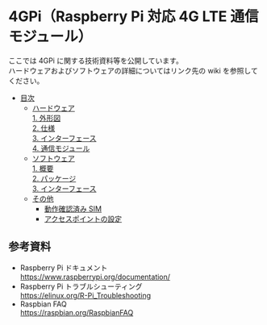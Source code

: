 # 4GPi（Raspberry Pi 対応 4G LTE 通信モジュール）

ここでは 4GPi に関する技術資料等を公開しています。  
ハードウェアおよびソフトウェアの詳細についてはリンク先の wiki を参照してください。

* [目次](../../wiki#目次)  
  + [ハードウェア](../../wiki/ハードウェア)  
    [1. 外形図](../../wiki/ハードウェア#1-外形図)  
    [2. 仕様](../../wiki/ハードウェア#2-仕様)  
    [3. インターフェース](../../wiki/ハードウェア#4-インターフェース)  
    [4. 通信モジュール](../../wiki/ハードウェア#5-通信モジュール)  
  + [ソフトウェア](../../wiki/ソフトウェア)  
    [1. 概要](../../wiki/ソフトウェア#1-概要)  
    [2. パッケージ](../../wiki/ソフトウェア#2-パッケージ)  
    [3. インターフェース](../../wiki/ソフトウェア#3-インターフェース)  
  + [その他](../../wiki/その他)  
    - [動作確認済み SIM](../../wiki/その他#動作確認済み-sim)  
    - [アクセスポイントの設定](../../wiki/その他#アクセスポイントの設定)  

## 参考資料  
 + Raspberry Pi ドキュメント  
   https://www.raspberrypi.org/documentation/  
 + Raspberry Pi トラブルシューティング  
   https://elinux.org/R-Pi_Troubleshooting  
 + Raspbian FAQ  
   https://raspbian.org/RaspbianFAQ  

